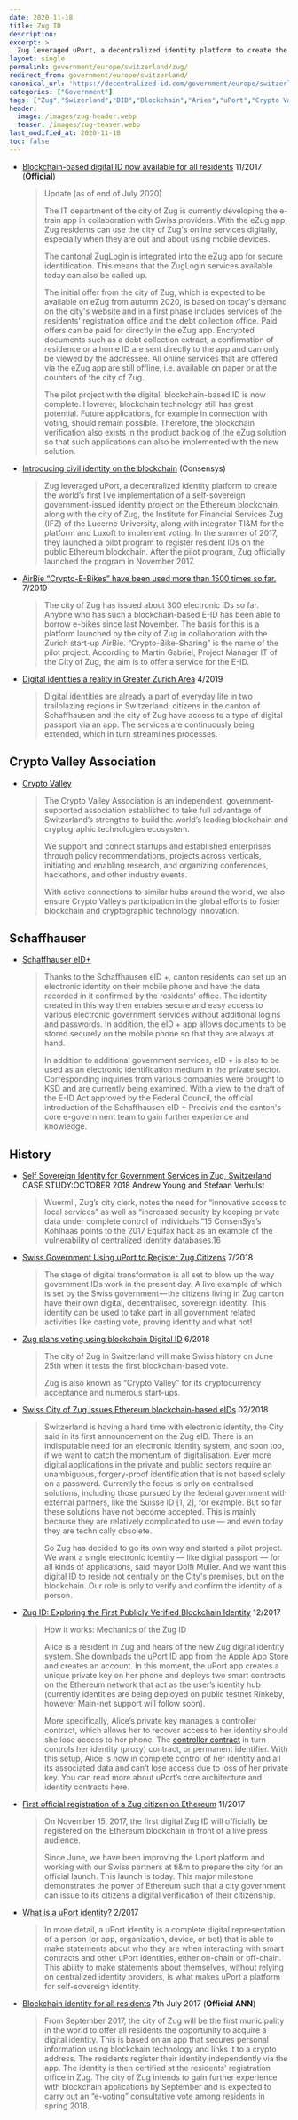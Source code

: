 ```yaml
---
date: 2020-11-18
title: Zug ID
description: 
excerpt: >
  Zug leveraged uPort, a decentralized identity platform to create the world’s first live implementation of a self-sovereign government-issued identity project on the Ethereum blockchain, along with the city of Zug, the Institute for Financial Services Zug (IFZ) of the Lucerne University, along with integrator TI&M for the platform and Luxoft to implement voting. In the summer of 2017, they launched a pilot program to register resident IDs on the public Ethereum blockchain. After the pilot program, Zug officially launched the program in November 2017. 
layout: single
permalink: government/europe/switzerland/zug/
redirect_from: government/europe/switzerland/
canonical_url: 'https://decentralized-id.com/government/europe/switzerland/zug/'
categories: ["Government"]
tags: ["Zug","Swizerland","DID","Blockchain","Aries","uPort","Crypto Valley Association","ProCivis"]
header:
  image: /images/zug-header.webp
  teaser: /images/zug-teaser.webp
last_modified_at: 2020-11-18
toc: false
---
```



* [Blockchain-based digital ID now available for all residents](https://translate.google.com/translate?sl=auto&tl=en&u=https://www.stadtzug.ch/newsarchiv/431448) 11/2017 (**Official**)
  > Update (as of end of July 2020)
  > 
  > The IT department of the city of Zug is currently developing the e-train app in collaboration with Swiss providers. With the eZug app, Zug residents can use the city of Zug's online services digitally, especially when they are out and about using mobile devices.
  > 
  > The cantonal ZugLogin is integrated into the eZug app for secure identification. This means that the ZugLogin services available today can also be called up.
  > 
  > The initial offer from the city of Zug, which is expected to be available on eZug from autumn 2020, is based on today's demand on the city's website and in a first phase includes services of the residents' registration office and the debt collection office. Paid offers can be paid for directly in the eZug app. Encrypted documents such as a debt collection extract, a confirmation of residence or a home ID are sent directly to the app and can only be viewed by the addressee. All online services that are offered via the eZug app are still offline, i.e. available on paper or at the counters of the city of Zug.
  > 
  > The pilot project with the digital, blockchain-based ID is now complete. However, blockchain technology still has great potential. Future applications, for example in connection with voting, should remain possible. Therefore, the blockchain verification also exists in the product backlog of the eZug solution so that such applications can also be implemented with the new solution.
  
* [Introducing civil identity on the blockchain](https://consensys.net/blockchain-use-cases/government-and-the-public-sector/zug/) (Consensys)
  > Zug leveraged uPort, a decentralized identity platform to create the world’s first live implementation of a self-sovereign government-issued identity project on the Ethereum blockchain, along with the city of Zug, the Institute for Financial Services Zug (IFZ) of the Lucerne University, along with integrator TI&M for the platform and Luxoft to implement voting. In the summer of 2017, they launched a pilot program to register resident IDs on the public Ethereum blockchain. After the pilot program, Zug officially launched the program in November 2017. 

* [AirBie “Crypto-E-Bikes” have been used more than 1500 times so far.](https://airbie.io/en/2019/07/15/airbie-crypto-e-bikes-have-been-used-more-than-1500-times-so-far/) 7/2019
  > The city of Zug has issued about 300 electronic IDs so far. Anyone who has such a blockchain-based E-ID has been able to borrow e-bikes since last November. The basis for this is a platform launched by the city of Zug in collaboration with the Zurich start-up AirBie. “Crypto-Bike-Sharing” is the name of the pilot project. According to Martin Gabriel, Project Manager IT of the City of Zug, the aim is to offer a service for the E-ID. 

* [Digital identities a reality in Greater Zurich Area](https://www.greaterzuricharea.com/en/news/digital-identities-reality-greater-zurich-area) 4/2019
  > Digital identities are already a part of everyday life in two trailblazing regions in Switzerland: citizens in the canton of Schaffhausen and the city of Zug have access to a type of digital passport via an app. The services are continuously being extended, which in turn streamlines processes.


## Crypto Valley Association

* [Crypto Valley](https://cryptovalley.swiss/about-the-association/)
  > The Crypto Valley Association is an independent, government-supported association established to take full advantage of Switzerland’s strengths to build the world’s leading blockchain and cryptographic technologies ecosystem.
  > 
  > We support and connect startups and established enterprises through policy recommendations, projects across verticals, initiating and enabling research, and organizing conferences, hackathons, and other industry events.
  > 
  > With active connections to similar hubs around the world, we also ensure Crypto Valley’s participation in the global efforts to foster blockchain and cryptographic technology innovation.

## Schaffhauser

* [Schaffhauser eID+](https://sh.ch/CMS/Webseite/Kanton-Schaffhausen/Beh-rde/Verwaltung/Departement-des-Innern/KSD-Schaffhausen-2004359-DE.html)
  > Thanks to the Schaffhausen eID +, canton residents can set up an electronic identity on their mobile phone and have the data recorded in it confirmed by the residents' office. The identity created in this way then enables secure and easy access to various electronic government services without additional logins and passwords. In addition, the eID + app allows documents to be stored securely on the mobile phone so that they are always at hand.
  > 
  > In addition to additional government services, eID + is also to be used as an electronic identification medium in the private sector. Corresponding inquiries from various companies were brought to KSD and are currently being examined. With a view to the draft of the E-ID Act approved by the Federal Council, the official introduction of the Schaffhausen eID + Procivis and the canton's core e-government team to gain further experience and knowledge.

## History

* [Self Sovereign Identity for Government Services in Zug, Switzerland](https://blockchan.ge/blockchange-government-services.pdf) CASE STUDY:OCTOBER 2018 Andrew Young and Stefaan Verhulst
  > Wuermli, Zug’s city clerk, notes the need for “innovative access to local services” as well as “increased security by keeping private data under complete control of individuals.”15 ConsenSys’s Kohlhaas points to the 2017 Equifax hack as an example of the vulnerability of centralized identity databases.16
* [Swiss Government Using uPort to Register Zug Citizens](https://hackernoon.com/swiss-government-using-uport-to-register-zug-citizens-b71290caa798) 7/2018
  > The stage of digital transformation is all set to blow up the way government IDs work in the present day. A live example of which is set by the Swiss government — the citizens living in Zug canton have their own digital, decentralised, sovereign identity. This identity can be used to take part in all government related activities like casting vote, proving identity and what not!
* [Zug plans voting using blockchain Digital ID](https://www.ledgerinsights.com/zug-plans-voting-blockchain-digital-id/) 6/2018
  > The city of Zug in Switzerland will make Swiss history on June 25th when it tests the first blockchain-based vote.
  >  
  >  Zug is also known as “Crypto Valley” for its cryptocurrency acceptance and numerous start-ups.
* [Swiss City of Zug issues Ethereum blockchain-based eIDs](https://joinup.ec.europa.eu/collection/egovernment/document/swiss-city-zug-issues-ethereum-blockchain-based-eids) 02/2018
  > Switzerland is having a hard time with electronic identity, the City said in its first announcement on the Zug eID. There is an indisputable need for an electronic identity system, and soon too, if we want to catch the momentum of digitalisation. Ever more digital applications in the private and public sectors require an unambiguous, forgery-proof identification that is not based solely on a password. Currently the focus is only on centralised solutions, including those pursued by the federal government with external partners, like the Suisse ID [1, 2], for example. But so far these solutions have not become accepted. This is mainly because they are relatively complicated to use — and even today they are technically obsolete.
  >
  > So Zug has decided to go its own way and started a pilot project. We want a single electronic identity — like digital passport — for all kinds of applications, said mayor Dolfi Müller. And we want this digital ID to reside not centrally on the City's premises, but on the blockchain. Our role is only to verify and confirm the identity of a person.
* [Zug ID: Exploring the First Publicly Verified Blockchain Identity](https://medium.com/uport/zug-id-exploring-the-first-publicly-verified-blockchain-identity-38bd0ee3702) 12/2017
  > How it works: Mechanics of the Zug ID
  > 
  > Alice is a resident in Zug and hears of the new Zug digital identity system. She downloads the uPort ID app from the Apple App Store and creates an account. In this moment, the uPort app creates a unique private key on her phone and deploys two smart contracts on the Ethereum network that act as the user’s identity hub (currently identities are being deployed on public testnet Rinkeby, however Main-net support will follow soon).
  >
  > More specifically, Alice’s private key manages a controller contract, which allows her to recover access to her identity should she lose access to her phone. The [controller contract](https://github.com/uport-project/uport-identity) in turn controls her identity (proxy) contract, or permanent identifier. With this setup, Alice is now in complete control of her identity and all its associated data and can’t lose access due to loss of her private key. You can read more about uPort’s core architecture and identity contracts here.
* [First official registration of a Zug citizen on Ethereum](https://medium.com/uport/first-official-registration-of-a-zug-citizen-on-ethereum-3554b5c2c238) 11/2017
  > On November 15, 2017, the first digital Zug ID will officially be registered on the Ethereum blockchain in front of a live press audience.
  > 
  > Since June, we have been improving the Uport platform and working with our Swiss partners at ti&m to prepare the city for an official launch. This launch is today. This major milestone demonstrates the power of Ethereum such that a city government can issue to its citizens a digital verification of their citizenship.
* [What is a uPort identity?](https://medium.com/uport/what-is-a-uport-identity-b790b065809c) 2/2017
  > In more detail, a uPort identity is a complete digital representation of a person (or app, organization, device, or bot) that is able to make statements about who they are when interacting with smart contracts and other uPort identities, either on-chain or off-chain. This ability to make statements about themselves, without relying on centralized identity providers, is what makes uPort a platform for self-sovereign identity. 
* [Blockchain identity for all residents](https://translate.google.com/translate?sl=auto&tl=en&u=https://www.stadtzug.ch/newsarchiv/383355) 7th July 2017 (**Official ANN**)
  > From September 2017, the city of Zug will be the first municipality in the world to offer all residents the opportunity to acquire a digital identity. This is based on an app that secures personal information using blockchain technology and links it to a crypto address. The residents register their identity independently via the app. The identity is then certified at the residents' registration office in Zug. The city of Zug intends to gain further experience with blockchain applications by September and is expected to carry out an “e-voting” consultative vote among residents in spring 2018.